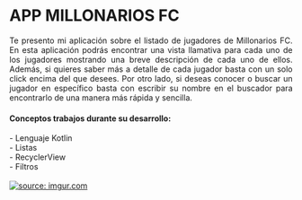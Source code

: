 <h1>APP MILLONARIOS FC</h1>

<p align="justify"> Te presento mi aplicación sobre el listado de jugadores de Millonarios FC. En esta aplicación podrás encontrar una vista llamativa para cada uno de los jugadores mostrando una breve descripción de cada uno de ellos.
  Además, si quieres saber más a detalle de cada jugador basta con un solo click encima del que desees. Por otro lado, si deseas conocer o buscar un jugador en específico basta con escribir su nombre en el buscador para encontrarlo 
  de una manera más rápida y sencilla.</p>  


<h4>Conceptos trabajos durante su desarrollo: </h4>
  - Lenguaje Kotlin <br>
  - Listas  <br>
  - RecyclerView  <br>
  - Filtros  <br>

 <br>  
<a href="https://imgur.com/Iq4oEIm"><img src="https://i.imgur.com/Iq4oEIm.png" title="source: imgur.com" /></a>
